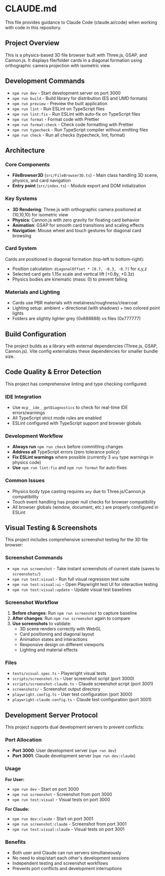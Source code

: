 # CLAUDE.md

This file provides guidance to Claude Code (claude.ai/code) when working with code in this repository.

## Project Overview

This is a physics-based 3D file browser built with Three.js, GSAP, and Cannon.js. It displays file/folder cards in a diagonal formation using orthographic camera projection with isometric view.

## Development Commands

- `npm run dev` - Start development server on port 3000
- `npm run build` - Build library for distribution (ES and UMD formats)
- `npm run preview` - Preview the built application
- `npm run lint` - Run ESLint on TypeScript files
- `npm run lint:fix` - Run ESLint with auto-fix on TypeScript files
- `npm run format` - Format code with Prettier
- `npm run format:check` - Check code formatting with Prettier
- `npm run typecheck` - Run TypeScript compiler without emitting files
- `npm run check` - Run all checks (typecheck, lint, format)

## Architecture

### Core Components

- **FileBrowser3D** (`src/FileBrowser3D.ts`) - Main class handling 3D scene, physics, and card navigation
- **Entry point** (`src/index.ts`) - Module export and DOM initialization

### Key Systems

- **3D Rendering**: Three.js with orthographic camera positioned at (10,10,10) for isometric view
- **Physics**: Cannon.js with zero gravity for floating card behavior
- **Animation**: GSAP for smooth card transitions and scaling effects
- **Navigation**: Mouse wheel and touch gestures for diagonal card browsing

### Card System

Cards are positioned in diagonal formation (top-left to bottom-right):
- Position calculation: `diagonalOffset * [0.7, -0.3, -0.7]` for x,y,z
- Selected card gets 1.15x scale and vertical lift (+0.8y, +0.3z)
- Physics bodies are kinematic (mass: 0) to prevent falling

### Materials and Lighting

- Cards use PBR materials with metalness/roughness/clearcoat
- Lighting setup: ambient + directional (with shadows) + two colored point lights
- Folders are slightly lighter grey (0x888888) vs files (0x777777)

## Build Configuration

The project builds as a library with external dependencies (Three.js, GSAP, Cannon.js). Vite config externalizes these dependencies for smaller bundle size.

## Code Quality & Error Detection

This project has comprehensive linting and type checking configured:

### IDE Integration
- Use `mcp__ide__getDiagnostics` to check for real-time IDE errors/warnings
- All TypeScript strict mode rules are enabled
- ESLint configured with TypeScript support and browser globals

### Development Workflow
- **Always run** `npm run check` before committing changes
- **Address all** TypeScript errors (zero tolerance policy)
- **Fix ESLint warnings** where possible (currently 3 `any` type warnings in physics code)
- **Use** `npm run lint:fix` and `npm run format` for auto-fixes

### Common Issues
- Physics body type casting requires `any` due to Three.js/Cannon.js compatibility
- Touch event handling has proper null checks for browser compatibility
- All browser globals (window, document, etc.) are properly configured in ESLint

## Visual Testing & Screenshots

This project includes comprehensive screenshot testing for the 3D file browser:

### Screenshot Commands
- `npm run screenshot` - Take instant screenshots of current state (saves to `screenshots/`)
- `npm run test:visual` - Run full visual regression test suite
- `npm run test:visual:ui` - Open Playwright test UI for interactive testing
- `npm run test:visual:update` - Update visual test baselines

### Screenshot Workflow
1. **Before changes**: Run `npm run screenshot` to capture baseline
2. **After changes**: Run `npm run screenshot` again to compare
3. **Use screenshots** to validate:
   - 3D scene renders correctly with WebGL
   - Card positioning and diagonal layout
   - Animation states and interactions
   - Responsive design on different viewports
   - Lighting and material effects

### Files
- `tests/visual.spec.ts` - Playwright visual tests
- `scripts/screenshot.ts` - User screenshot script (port 3000)
- `scripts/screenshot-claude.ts` - Claude screenshot script (port 3001)
- `screenshots/` - Screenshot output directory
- `playwright.config.ts` - User test configuration (port 3000)
- `playwright-claude.config.ts` - Claude test configuration (port 3001)

## Development Server Protocol

This project supports dual development servers to prevent conflicts:

### Port Allocation
- **Port 3000**: User development server (`npm run dev`)
- **Port 3001**: Claude development server (`npm run dev:claude`)

### Usage
**For User:**
- `npm run dev` - Start on port 3000
- `npm run screenshot` - Screenshot from port 3000
- `npm run test:visual` - Visual tests on port 3000

**For Claude:**
- `npm run dev:claude` - Start on port 3001  
- `npm run screenshot:claude` - Screenshot from port 3001
- `npm run test:visual:claude` - Visual tests on port 3001

### Benefits
- Both user and Claude can run servers simultaneously
- No need to stop/start each other's development sessions
- Independent testing and screenshot workflows
- Prevents port conflicts and development interruptions